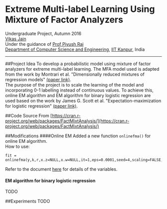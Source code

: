 Extreme Multi-label Learning Using Mixture of Factor Analyzers
=======
Undergraduate Project, Autumn 2016  
[Vikas Jain](http://home.iitk.ac.in/~vikasj)  
Under the guidance of [Prof Piyush Rai](http://cse.iitk.ac.in/users/piyush)  
[Department of Computer Science and Engineering](http://cse.iitk.ac.in), [IIT Kanpur](http://iitk.ac.in), India  

***
##Project Idea 
To develop a probabilistic model using mixture of factor analyzers for extreme multi-label learning. The MFA model used is adapted from the work by Montrari et al. "Dimensionally reduced mixtures of regression models" [(paper link)](http://www.sciencedirect.com/science/article/pii/S0378375810005240).  
The purpose of the project is to scale the learning of the model and incorporating 0-1 labelling instead of continuous values. To achieve this, online EM algorithm and EM algorithm for binary logistic regression are used based on the work by James G. Scott et al. "Expectation-maximization for logistic regression" [(paper link)](https://arxiv.org/abs/1306.0040).

##Code Source
From [https://cran.r-project.org/web/packages/FactMixtAnalysis/](https://cran.r-project.org/web/packages/FactMixtAnalysis/)

##Modifications
####Online EM
Added a new function `onlinefma()` for online EM algorithm.  
How to use:
```
fit = onlinefma(y,k,r,x.z=NULL,x.w=NULL,it=1,eps=0.0001,seed=4,scaling=FALSE,init=NULL,no_iter=100,batch_size=1000)
```
Refer to the document [here](https://cran.r-project.org/web/packages/FactMixtAnalysis/) for details of the variables.

#### EM algorithm for binary logistic regression
TODO

##Experiments
TODO
